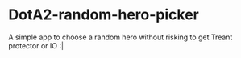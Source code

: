 # DotA2-random-hero-picker
A simple app to choose a random hero without risking to get Treant protector or IO :|
